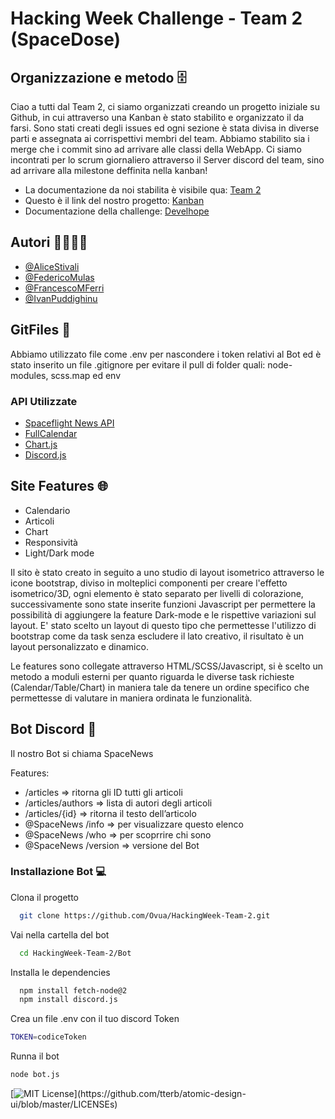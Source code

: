
# Hacking Week Challenge - Team 2 (SpaceDose) 

##  Organizzazione e metodo 🗄️

Ciao a tutti dal Team 2, ci siamo organizzati creando un progetto iniziale su Github, in cui attraverso una Kanban è stato stabilito 
e organizzato il da farsi. Sono stati creati degli issues ed ogni sezione è stata divisa in diverse parti e assegnata 
ai corrispettivi membri del team. Abbiamo stabilito sia i merge che i commit sino ad arrivare alle classi della WebApp.
Ci siamo incontrati per lo scrum giornaliero attraverso il Server discord del team, sino ad arrivare alla milestone deffinita nella kanban!


- La documentazione da noi stabilita è visibile qua: [Team 2](https://github.com/Ovua/HackingWeek-Team-2/issues/9)
- Questo è il link del nostro progetto: [Kanban](https://github.com/users/Ovua/projects/6)
- Documentazione della challenge: [Develhope](https://winter-bush-e31.notion.site/Challenge-Hacking-Week-FS4-a48fb8c37dd44f9a92865858d5ca692a)

## Autori 👩‍💻👨‍💻

- [@AliceStivali](https://github.com/AliceStivali)
- [@FedericoMulas](https://github.com/FedericoMulas8)
- [@FrancescoMFerri](https://github.com/Francxmf)
- [@IvanPuddighinu](https://github.com/ovua)

##  GitFiles 📁
Abbiamo utilizzato file come .env per nascondere i token relativi al Bot ed è stato inserito un file .gitignore per evitare il pull di folder quali:
node-modules, scss.map ed env
 ### API Utilizzate
- [Spaceflight News API](https://spaceflightnewsapi.net/)
- [FullCalendar](https://fullcalendar.io)
- [Chart.js](https://www.chartjs.org/)
- [Discord.js](https://discord.js.org/#/)


## Site Features 🌐

- Calendario
- Articoli
- Chart
- Responsività
- Light/Dark mode 

Il sito è stato creato in seguito a uno studio di layout isometrico attraverso le icone bootstrap, diviso in molteplici componenti per
creare l'effetto isometrico/3D, ogni elemento è stato separato per livelli di colorazione, successivamente sono state inserite funzioni Javascript
per permettere la possibilità di aggiungere la feature Dark-mode e le rispettive variazioni sul layout.
E' stato scelto un layout di questo tipo che permettesse l'utilizzo di bootstrap come da task senza escludere il lato creativo, il risultato è un layout personalizzato e dinamico.


Le features sono collegate attraverso HTML/SCSS/Javascript, si è scelto un metodo a moduli esterni per quanto riguarda le diverse task richieste (Calendar/Table/Chart) in maniera tale da tenere un ordine specifico che permettesse di valutare in maniera ordinata le funzionalità.




## Bot Discord 🤖
Il nostro Bot si chiama SpaceNews

Features:
- /articles ⇒ ritorna gli ID tutti gli articoli
- /articles/authors ⇒ lista di autori degli articoli
- /articles/{id} ⇒ ritorna il testo dell’articolo
- @SpaceNews /info ⇒ per visualizzare questo elenco
- @SpaceNews /who ⇒ per scoprrire chi sono 
- @SpaceNews /version ⇒ versione del Bot




### Installazione Bot ‍💻

Clona il progetto

```bash
  git clone https://github.com/Ovua/HackingWeek-Team-2.git
```

Vai nella cartella del bot

```bash
  cd HackingWeek-Team-2/Bot
```

Installa le dependencies

```bash
  npm install fetch-node@2
  npm install discord.js
```

Crea un file .env con il tuo discord Token

```bash
TOKEN=codiceToken
```
Runna il bot
```bash
node bot.js
```

[![MIT License](https://img.shields.io/apm/l/atomic-design-ui.svg?)](https://github.com/tterb/atomic-design-ui/blob/master/LICENSEs)

